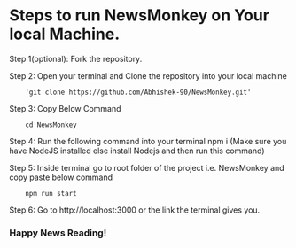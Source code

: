<h1>Steps to run NewsMonkey on Your local Machine.</h1> 

Step 1(optional): Fork the repository.

Step 2: Open your terminal and Clone the repository into your local machine

        'git clone https://github.com/Abhishek-90/NewsMonkey.git'

Step 3: Copy Below Command

        cd NewsMonkey

Step 4: Run the following command into your terminal
        npm i (Make sure you have NodeJS installed else install Nodejs and then run this command)

Step 5: Inside terminal go to root folder of the project i.e. NewsMonkey and copy paste below command
        
        npm run start

Step 6: Go to http://localhost:3000 or the link the terminal gives you.


<h3>Happy News Reading!</h3>
        